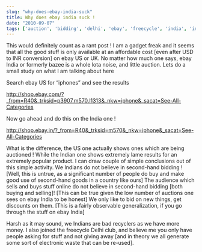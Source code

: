 ```yaml
---
slug: "why-does-ebay-india-suck"
title: Why does ebay india suck !
date: "2010-09-07"
tags: ['auction', 'bidding', 'delhi', 'ebay', 'freecycle', 'india', 'indians', 'iphones', 'psychology', 'suck']
---
```

This would definitely count as a rant post ! I am a gadget freak and it seems that all the good stuff is only available at an affordable cost [even after USD to INR conversion] on ebay US or UK. No matter how much one says, ebay India or formerly bazee is a whole lota noise, and little auction. Lets do a small study on what I am talking about here

Search ebay US for “iphones” and see the results

http://shop.ebay.com/?_from=R40&_trksid=p3907.m570.l1313&_nkw=iphone&_sacat=See-All-Categories

Now go ahead and do this on the India one !

http://shop.ebay.in/?_from=R40&_trksid=m570&_nkw=iphone&_sacat=See-All-Categories

What is the difference, the US one actually shows ones which are being auctioned ! While the Indian one shows extremely lame results for an extremely popular product. I can draw couple of simple conclusions out of this simple activity.
We Indians do not believe in second-hand bidding ! [Well, this is untrue, as a significant number of people do buy and make good use of second-hand goods in a country like ours]
	The audience which sells and buys stuff online do not believe in second-hand bidding [both buying and selling]! [This can be true given the low number of auctions one sees on ebay India to be honest]
	We only like to bid on new things, get discounts on them. [This is a fairly observable generalization, if you go through the stuff on ebay India]

Harsh as it may sound, we Indians are bad recyclers as we have more money. I also joined the freecycle Delhi club, and believe me you only have people asking for stuff and not giving away [and in theory we all generate some sort of electronic waste that can be re-used].
